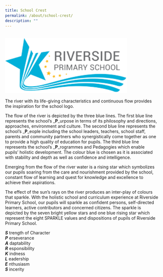 ```yaml
---
title: School Crest
permalink: /about/school-crest/
description: ""
---
```

<br>
<img src="/images/logo1.png" 
        class="centreImage"
				style="width:400px"
	/>
<br>

The river with its life-giving characteristics and continuous flow provides the inspiration for the school logo.

The flow of the river is depicted by the three blue lines. The first blue line represents the school’s _**P**_urpose in terms of its philosophy and directions, approaches, environment and culture. The second blue line represents the school’s _**P**_eople including the school leaders, teachers, school staff, parents and community partners who synergistically come together as one to provide a high quality of education for pupils. The third blue line represents the school’s _**P**_rogrammes and Pedagogies which enable pupils’ holistic development. The colour blue is chosen as it is associated with stability and depth as well as confidence and intelligence.

Emerging from the flow of the river water is a rising star which symbolizes our pupils soaring from the care and nourishment provided by the school, constant flow of learning and quest for knowledge and excellence to achieve their aspirations.

The effect of the sun’s rays on the river produces an inter-play of colours that sparkle. With the holistic school and curriculum experience at Riverside Primary School, our pupils will sparkle as confident persons, self-directed learners, active contributors and concerned citizens. The sparkle is depicted by the seven bright yellow stars and one blue rising star which represent the eight SPARKLE values and dispositions of pupils of Riverside Primary School.

**_S_** trength of Character  
**_P_** erseverance  
**_A_** daptability  
**_R_** esponsibility  
**_K_** indness  
**_L_** eadership  
**_E_** nthusiasm  
**_S_** incerity